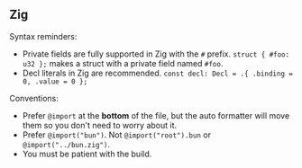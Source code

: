 ## Zig

Syntax reminders:

- Private fields are fully supported in Zig with the `#` prefix. `struct { #foo: u32 };` makes a struct with a private field named `#foo`.
- Decl literals in Zig are recommended. `const decl: Decl = .{ .binding = 0, .value = 0 };`

Conventions:

- Prefer `@import` at the **bottom** of the file, but the auto formatter will move them so you don't need to worry about it.
- Prefer `@import("bun")`. Not `@import("root").bun` or `@import("../bun.zig")`.
- You must be patient with the build.
